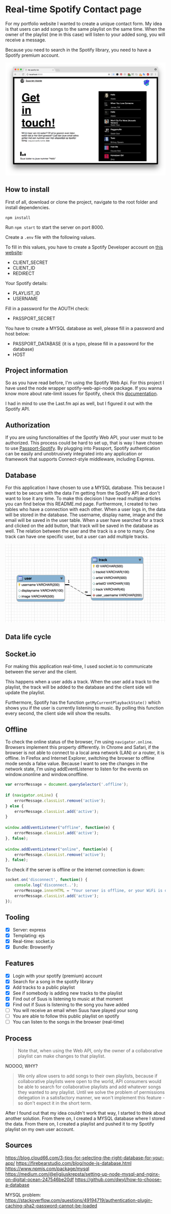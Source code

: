 # Real-time Spotify Contact page

For my portfolio website I wanted to create a unique contact form. My idea is that users can add songs to the same playlist on the same time. When the owner of the playlist (me in this case) will listen to your added song, you will receive a message.

Because you need to search in the Spotify library, you need to have a Spotify premium account.

![](./screenshots/preview1.png "preview website")

## How to install
First of all, download or clone the project, navigate to the root folder and install dependencies.

`npm install`

Run `npm start` to start the server on port 8000.

Create a `.env` file with the following values.

To fill in this values, you have to create a Spotify Developer account on [this website](https://beta.developer.spotify.com/):
- CLIENT_SECRET
- CLIENT_ID
- REDIRECT

Your Spotify details:
- PLAYLIST_ID
- USERNAME

Fill in a password for the AOUTH check:
- PASSPORT_SECRET

You have to create a MYSQL database as well, please fill in a password and host below:
- PASSPORT_DATABASE (it is a typo, please fill in a password for the database)
- HOST

## Project information
So as you have read before, I'm using the Spotify Web Api. For this project I have used the node wrapper spotify-web-api-node package. If you wanna know more about rate-limit issues for Spotify, check this [documentation](https://beta.developer.spotify.com/documentation/web-api/).

I had in mind to use the Last.fm api as well, but I figured it out with the Spotify API.

## Authorization
If you are using functionalities of the Spotify Web API, your user must to be authorized. This process could be hard to set up, that is way I have chosen to use [Passport-Spotify](https://github.com/jmperez/passport-spotify#readme). By plugging into Passport, Spotify authentication can be easily and unobtrusively integrated into any application or framework that supports Connect-style middleware, including Express.

## Database
For this application I have chosen to use a MYSQL database. This because I want to be secure with the data I'm getting from the Spotify API and don't want to lose it any time. To make this decision I have read multiple articles you can find below this README.md page. Furthermore, I created to two tables who have a connection with each other. When a user logs in, the data will be stored in the database. The username, display name, image and the email will be saved in the user table. When a user have searched for a track and clicked on the add button, that track will be saved in the database as well. The relation between the user and the track is a one to many. One track can have one specific user, but a user can add multiple tracks.

![](./screenshots/database.png "database structure")

## Data life cycle
<!-- Include the sketch you made in class and describe what the real-time aspect of your project will entail. -->


## Socket.io
For making this application real-time, I used socket.io to communicate between the server and the client.

This happens when a user adds a track. When the user add a track to the playlist, the track will be added to the database and the client side will update the playlist.

Furthermore, Spotify has the function `getMyCurrentPlaybackState()` which shows you if the user is currently listening to music. By polling this function every second, the client side will show the results.


## Offline
To check the online status of the browser, I'm using `navigator.online`. Browsers implement this property differently. In Chrome and Safari, if the browser is not able to connect to a local area network (LAN) or a router, it is offline. In Firefox and Internet Explorer, switching the browser to offline mode sends a false value. Because I want to see the changes in the network state, I'm using addEventListener to listen for the events on window.ononline and window.onoffline.

```javascript
var errorMessage = document.querySelector('.offline');

if (navigator.onLine) {
	errorMessage.classList.remove('active');
} else {
	errorMessage.classList.add('active');
}

window.addEventListener("offline", function(e) {
	errorMessage.classList.add('active');
}, false);

window.addEventListener("online", function(e) {
	errorMessage.classList.remove('active');
}, false);
```

To check if the server is offline or the internet connection is down:

``` javascript
socket.on('disconnect', function() {
	console.log('disconnect..');
	errorMessage.innerHTML = "Your server is offline, or your WiFi is down";
	errorMessage.classList.add('active');
});
```

## Tooling
- [x] Server: express
- [x] Templating: ejs
- [x] Real-time: socket.io
- [x] Bundle: Browserify

## Features
- [x] Login with your spotify (premium) account
- [x] Search for a song in the spotify library
- [x] Add tracks to a public playlist
- [x] See if somebody is adding new tracks to the playlist
- [x] Find out of Suus is listening to music at that moment
- [x] Find out if Suus is listening to the song you have added
- [ ] You will receive an email when Suus have played your song
- [ ] You are able to follow this public playlist on spotify
- [ ] You can listen to the songs in the browser (real-time)

## Process

> Note that, when using the Web API, only the owner of a collaborative playlist can make changes to that playlist.

NOOOO, WHY?

> We only allow users to add songs to their own playlists, because if collaborative playlists were open to the world, API consumers would be able to search for collaborative playlists and add whatever songs they wanted to any playlist. Until we solve the problem of permissions delegation in a satisfactory manner, we won't implement this feature - so don't expect it in the short term.

After I found out that my idea couldn't work that way, I started to think about another solution. From there on, I created a MYSQL database where I stored the data. From there on, I created a playlist and pushed it to my Spotify playlist on my own user account.

## Sources
https://blog.cloud66.com/3-tips-for-selecting-the-right-database-for-your-app/
https://firebearstudio.com/blog/node-js-database.html
https://www.npmjs.com/package/mysql
https://medium.com/@eligijuskrepsta/setting-up-node-mysql-and-nginx-on-digital-ocean-247546be20df
https://github.com/dwyl/how-to-choose-a-database

MYSQL problem:
https://stackoverflow.com/questions/49194719/authentication-plugin-caching-sha2-password-cannot-be-loaded
